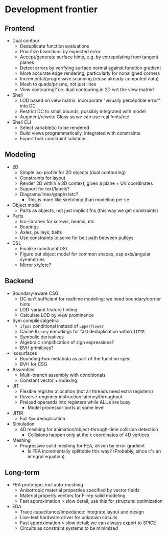 # Development frontier
## Frontend
+ Dual contour
  + Deduplicate function evaluations
  + Prioritize bisections by expected error
  + Accept/generate surface hints, e.g. by extrapolating from tangent planes
  + Detect errors by verifying surface normal against function gradient
  + More accurate edge rendering, particularly for nonaligned corners
  + Incremental/progressive scanning (reuse already-computed data)
  + Mesh to quads/prisms, not just lines
  + View contouring? i.e. dual contouring in 2D wrt the view matrix?
+ Shell
  + LOD based on view matrix: incorporate "visually perceptible error" into DC
  + Restrict DC to small bounds, possibly integrated with model
  + Augment/rewrite Gloss so we can use real fonts/etc
+ Shell CLI
  + Select variable(s) to be rendered
  + Build views programmatically, integrated with constraints
  + Export bulk constraint solutions


## Modeling
+ 2D
  + Simple iso-profile for 2D objects (dual contouring)
  + Constraints for layout
  + Render 2D within a 3D context, given a plane + UV coordinates
  + Support for text/labels?
  + Diagrams/lines/graphs/etc?
    + This is more like sketching than modeling per se
+ Object model
  + Parts as objects, not just implicit fns (this way we get constraints)
+ Parts
  + Iso-libraries for screws, beams, etc
  + Bearings
  + Axles, pulleys, belts
  + Use constraints to solve for belt path between pulleys
+ DSL
  + Finalize constraint DSL
  + Figure out object model for common shapes, esp axis/angular symmetries
  + Mirror x/y/etc?


## Backend
+ Boundary-aware CSG
  + DC isn't sufficient for realtime modeling: we need boundary/corner hints
  + LOD-variant feature hinting
  + Calculate LOD by view prominence
+ Sym compiler/algebra
  + `ifpos` conditional instead of `upper`/`lower`
  + Cache `Binary` encodings for fast deduplication within `JITIR`
  + Symbolic derivatives
  + Algebraic simplification of sign expressions?
  + BVH primitives?
+ Isosurfaces
  + Bounding-box metadata as part of the function spec
  + BVH for CSG
+ Assembler
  + Multi-branch assembly with conditionals
  + Constant vector + indexing
+ JIT
  + Flexible register allocation (not all threads need extra registers)
  + Reverse-engineer instruction latency/throughput
  + Preload operands into registers while ALUs are busy
    + Model processor ports at some level
+ JITIR
  + Full `Sym` deduplication
+ Simulation
  + 4D meshing for animation/object-through-time collision detection
    + Collisions happen only at the `t` coordinates of 4D vertices
+ Meshing
  + Progressive solid meshing for FEA, driven by error gradient
    + Is FEA incrementally splittable this way? (Probably, since it's an
      integral equation)


## Long-term
+ FEA prototype, incl auto-meshing
  + Anisotropic material properties specified by vector fields
  + Material property vectors for F-rep solid modeling
  + Fast approximation > slow detail; use this for structural optimization
+ EDA
  + Trace capacitance/impedance: integrate layout and design
  + Live-test hardware driver for unknown circuits
  + Fast approximation > slow detail; we can always export to SPICE
  + Circuits as constraint systems to be minimized
